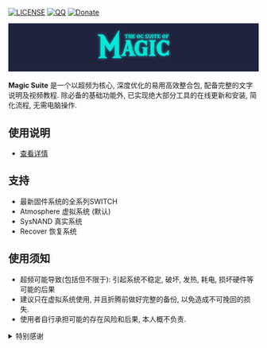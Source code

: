 [![LICENSE](https://img.shields.io/badge/License-CC_BY--NC--ND_4.0-%23DDDDDD?labelColor=%23393939)](https://creativecommons.org/licenses/by-nc-nd/4.0/deed.zh-hans) [![QQ](https://img.shields.io/badge/Q%E7%BE%A4-737375560-%233385d6?labelColor=%23393939)](https://qm.qq.com/q/RYsABoQpi0 '加入QQ群') [![Donate](https://img.shields.io/badge/%E7%88%B1%E5%8F%91%E7%94%B5-%E8%AF%B7%E6%88%91%E5%96%9D%E5%8F%AF%E4%B9%90-%23b01419?labelColor=%231e1e1e)](https://afdian.com/a/weizard/plan '请我喝可乐')

![header](https://github.com/WE1ZARD/Magic-Suite/blob/master/magic%20github%20header.png)

**Magic Suite** 是一个以超频为核心, 深度优化的易用高效整合包, 配备完整的文字说明及视频教程. 
除必备的基础功能外, 已实现绝大部分工具的在线更新和安装, 简化流程, 无需电脑操作. 

## 使用说明
- [查看详情](https://www.cnblogs.com/we1zard/articles/18455163)

## 支持
- 最新固件系统的全系列SWITCH
- Atmosphere 虚拟系统 (默认)
- SysNAND 真实系统
- Recover 恢复系统

## 使用须知
- 超频可能导致(包括但不限于): 引起系统不稳定, 破坏, 发热, 耗电, 损坏硬件等可能的后果
- 建议只在虚拟系统使用, 并且折腾前做好完整的备份, 以免造成不可挽回的损失.
- 使用者自行承担可能的存在风险和后果, 本人概不负责.

<details>
<summary>特别感谢</summary>

- b0rd2dEAth
- b3711
- C.C.
- ChanseyIsTheBest
- CtC
- Efosamark
- lineon
- MasaGratoR
- meha
- DC社区: NSwitch 60FPS Cheats & Mods

</details>
